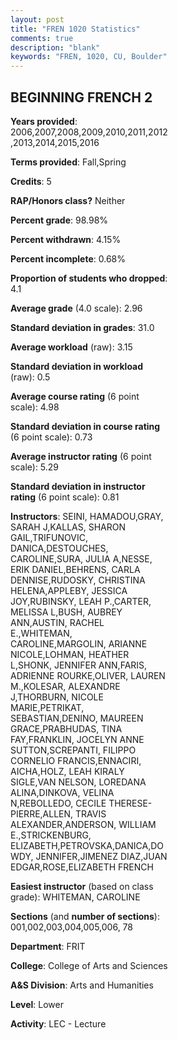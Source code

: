 ```yaml
---
layout: post
title: "FREN 1020 Statistics"
comments: true
description: "blank"
keywords: "FREN, 1020, CU, Boulder"
--- 
```

<head>
<script src="https://ajax.googleapis.com/ajax/libs/jquery/2.1.3/jquery.min.js"></script>
<script src="https://dl.dropboxusercontent.com/s/pc42nxpaw1ea4o9/highcharts.js?dl=0"></script>
<!-- <script src="../assets/js/highcharts.js"></script> -->
<style type="text/css">@font-face {
	font-family: "Bebas Neue";
	src: url(https://www.filehosting.org/file/details/544349/BebasNeue%20Regular.otf) format("opentype");
	}
	h1.Bebas { 
		font-family: "Bebas Neue", Verdana, Tahoma;
	}
</style>
</head>
<body>
	<div id="container" style="float: right; width: 45%; height: 88%; margin-left: 2.5%; margin-right: 2.5%;"></div>
	<script language="JavaScript">
		$(document).ready(function() {
		var chart = {type: 'column'};
		var title = {text: 'Grade Distribution'};
		var xAxis = {categories: ['A','B','C','D','F'],crosshair: true};
		var yAxis = {min: 0,title: {text: 'Percentage'}};
		var tooltip = {headerFormat: '<center><b><span style="font-size:20px">{point.key}</span></b></center>',
		               pointFormat: '<td style="padding:0"><b>{point.y:.1f}%</b></td>',
		               footerFormat: '</table>',shared: true,useHTML: true};
		var plotOptions = {column: {pointPadding: 0.0,borderWidth: 0}};  
		var credits = {enabled: false};var series= [{name: 'Percent',data: [35.97,38.27,19.06,3.38,3.31,]}];
		var json = {};
		json.chart = chart;
		json.title = title;
		json.tooltip = tooltip;
		json.xAxis = xAxis;
		json.yAxis = yAxis;  
		json.series = series;
		json.plotOptions = plotOptions;  
		json.credits = credits;
		$('#container').highcharts(json);
	});
	</script>
</body>
			   
## BEGINNING FRENCH 2

**Years provided**: 2006,2007,2008,2009,2010,2011,2012,2013,2014,2015,2016

**Terms provided**: Fall,Spring

**Credits**: 5

**RAP/Honors class?** Neither

**Percent grade**: 98.98%

**Percent withdrawn**: 4.15%

**Percent incomplete**: 0.68%

**Proportion of students who dropped**: 4.1

**Average grade** (4.0 scale): 2.96

**Standard deviation in grades**: 31.0

**Average workload** (raw): 3.15

**Standard deviation in workload** (raw): 0.5

**Average course rating** (6 point scale): 4.98

**Standard deviation in course rating** (6 point scale): 0.73

**Average instructor rating** (6 point scale): 5.29

**Standard deviation in instructor rating** (6 point scale): 0.81

**Instructors**: SEINI, HAMADOU,GRAY, SARAH J,KALLAS, SHARON GAIL,TRIFUNOVIC, DANICA,DESTOUCHES, CAROLINE,SURA, JULIA A,NESSE, ERIK DANIEL,BEHRENS, CARLA DENNISE,RUDOSKY, CHRISTINA HELENA,APPLEBY, JESSICA JOY,RUBINSKY, LEAH P.,CARTER, MELISSA L,BUSH, AUBREY ANN,AUSTIN, RACHEL E.,WHITEMAN, CAROLINE,MARGOLIN, ARIANNE NICOLE,LOHMAN, HEATHER L,SHONK, JENNIFER ANN,FARIS, ADRIENNE ROURKE,OLIVER, LAUREN M.,KOLESAR, ALEXANDRE J,THORBURN, NICOLE MARIE,PETRIKAT, SEBASTIAN,DENINO, MAUREEN GRACE,PRABHUDAS, TINA FAY,FRANKLIN, JOCELYN ANNE SUTTON,SCREPANTI, FILIPPO CORNELIO FRANCIS,ENNACIRI, AICHA,HOLZ, LEAH KIRALY SIGLE,VAN NELSON, LOREDANA ALINA,DINKOVA, VELINA N,REBOLLEDO, CECILE THERESE-PIERRE,ALLEN, TRAVIS ALEXANDER,ANDERSON, WILLIAM E.,STRICKENBURG, ELIZABETH,PETROVSKA,DANICA,DOWDY, JENNIFER,JIMENEZ DIAZ,JUAN EDGAR,ROSE,ELIZABETH FRENCH

**Easiest instructor** (based on class grade): WHITEMAN, CAROLINE

**Sections** (and **number of sections**): 001,002,003,004,005,006, 78

**Department**: FRIT

**College**: College of Arts and Sciences

**A&S Division**: Arts and Humanities

**Level**: Lower

**Activity**: LEC - Lecture